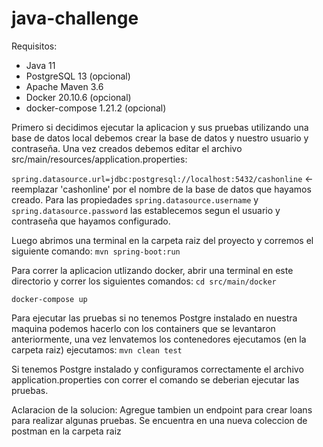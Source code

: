 # java-challenge

Requisitos:

 * Java 11 
 * PostgreSQL 13 (opcional)
 * Apache Maven 3.6
 * Docker 20.10.6 (opcional)
 * docker-compose 1.21.2 (opcional)

Primero si decidimos ejecutar la aplicacion y sus pruebas utilizando una base de datos local debemos crear la base de datos y nuestro usuario y contraseña. Una vez creados debemos editar el archivo src/main/resources/application.properties:

```spring.datasource.url=jdbc:postgresql://localhost:5432/cashonline``` <- reemplazar 'cashonline' por el nombre de la base de datos que hayamos creado.
Para las propiedades ```spring.datasource.username``` y ```spring.datasource.password``` las establecemos segun el usuario y contraseña que hayamos configurado.

Luego abrimos una terminal en la carpeta raiz del proyecto y corremos el siguiente comando:
```mvn spring-boot:run```

Para correr la aplicacion utlizando docker, abrir una terminal en este directorio y correr los siguientes comandos:
```cd src/main/docker```

```docker-compose up```

Para ejecutar las pruebas si no tenemos Postgre instalado en nuestra maquina podemos hacerlo con los containers que se levantaron anteriormente, una vez lenvatemos los contenedores ejecutamos (en la carpeta raiz) ejecutamos:
```mvn clean test```

Si tenemos Postgre instalado y configuramos correctamente el archivo application.properties con correr el comando se deberian ejecutar las pruebas.

Aclaracion de la solucion: Agregue tambien un endpoint para crear loans para realizar algunas pruebas. Se encuentra en una nueva coleccion de postman en la carpeta raiz


